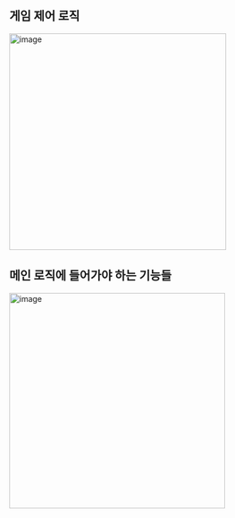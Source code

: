 ## 게임 제어 로직 

<img width="388" alt="image" src="https://github.com/user-attachments/assets/2b308e77-c360-4938-859a-5f9b6877d852">


## 메인 로직에 들어가야 하는 기능들
<img width="386" alt="image" src="https://github.com/user-attachments/assets/c0002674-cf57-4ce7-a3de-eb6d9899083e">
